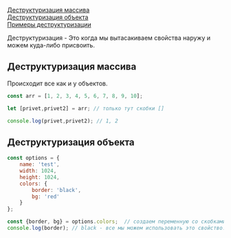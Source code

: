[Деструктуризация массива]()<br>
[Деструктуризация объекта]()<br>
[Примеры деструктуризации]()<br>


Деструктуризация - Это когда мы вытасакиваем свойства наружу и можем куда-либо присвоить.
## <a name ='destr'> Деструктуризация массива </a> ##
Происходит все как и у объектов.
```javaScript
const arr = [1, 2, 3, 4, 5, 6, 7, 8, 9, 10];

let [privet,privet2] = arr; // только тут скобки []

console.log(privet,privet2); // 1, 2
```
## <a name ='dectr'> Деструктуризация объекта </a> ##
```javaScript
const options = {
    name: 'test',
    width: 1024,
    height: 1024,
    colors: {
        border: 'black',
        bg: 'red'
    }
};

const {border, bg} = options.colors;  // создаем переменную со скобками фигурными, после помещаем свойства, что хотим вытащить, а потом, откуда.
console.log(border); // black - все мы можем использовать это свойство.
```
